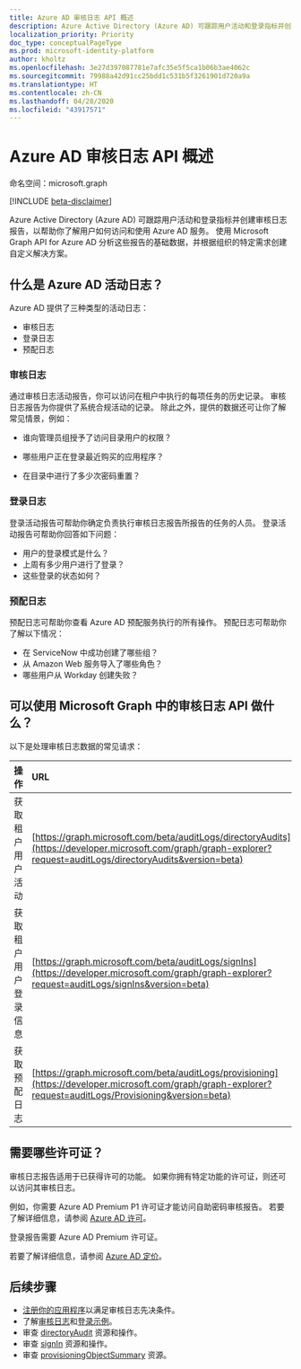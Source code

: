 ```yaml
---
title: Azure AD 审核日志 API 概述
description: Azure Active Directory (Azure AD) 可跟踪用户活动和登录指标并创建审核日志报告，以帮助你了解用户如何访问和使用 Azure AD 服务。 使用 Microsoft Graph API for Azure AD 分析这些报告的基础数据，并根据组织的特定需求创建自定义解决方案。
localization_priority: Priority
doc_type: conceptualPageType
ms.prod: microsoft-identity-platform
author: kholtz
ms.openlocfilehash: 3e27d397087781e7afc35e5f5ca1b06b3ae4062c
ms.sourcegitcommit: 79988a42d91cc25bdd1c531b5f3261901d720a9a
ms.translationtype: HT
ms.contentlocale: zh-CN
ms.lasthandoff: 04/28/2020
ms.locfileid: "43917571"
---
```

# <a name="azure-ad-audit-log-api-overview"></a>Azure AD 审核日志 API 概述

命名空间：microsoft.graph

[!INCLUDE [beta-disclaimer](../../includes/beta-disclaimer.md)]

Azure Active Directory (Azure AD) 可跟踪用户活动和登录指标并创建审核日志报告，以帮助你了解用户如何访问和使用 Azure AD 服务。 使用 Microsoft Graph API for Azure AD 分析这些报告的基础数据，并根据组织的特定需求创建自定义解决方案。

## <a name="what-are-azure-ad-activity-logs"></a>什么是 Azure AD 活动日志？

Azure AD 提供了三种类型的活动日志：

- 审核日志 
- 登录日志
- 预配日志

### <a name="audit-logs"></a>审核日志

通过审核日志活动报告，你可以访问在租户中执行的每项任务的历史记录。 审核日志报告为你提供了系统合规活动的记录。 除此之外，提供的数据还可让你了解常见情景，例如：

- 谁向管理员组授予了访问目录用户的权限？

- 哪些用户正在登录最近购买的应用程序？

- 在目录中进行了多少次密码重置？

### <a name="sign-in-logs"></a>登录日志

登录活动报告可帮助你确定负责执行审核日志报告所报告的任务的人员。 登录活动报告可帮助你回答如下问题：

- 用户的登录模式是什么？
- 上周有多少用户进行了登录？
- 这些登录的状态如何？

### <a name="provisioning-logs"></a>预配日志
预配日志可帮助你查看 Azure AD 预配服务执行的所有操作。 预配日志可帮助你了解以下情况：

- 在 ServiceNow 中成功创建了哪些组？
- 从 Amazon Web 服务导入了哪些角色？
- 哪些用户从 Workday 创建失败？

## <a name="what-can-i-do-with-audit-log-apis-in-microsoft-graph"></a>可以使用 Microsoft Graph 中的审核日志 API 做什么？

以下是处理审核日志数据的常见请求：

操作 | URL
:----------|:----
获取租户用户活动 | [https://graph.microsoft.com/beta/auditLogs/directoryAudits](https://developer.microsoft.com/graph/graph-explorer?request=auditLogs/directoryAudits&version=beta)
获取租户用户登录信息 | [https://graph.microsoft.com/beta/auditLogs/signIns](https://developer.microsoft.com/graph/graph-explorer?request=auditLogs/signIns&version=beta)
获取预配日志 | [https://graph.microsoft.com/beta/auditLogs/provisioning](https://developer.microsoft.com/graph/graph-explorer?request=auditLogs/Provisioning&version=beta)

## <a name="what-licenses-do-i-need"></a>需要哪些许可证？

审核日志报告适用于已获得许可的功能。  如果你拥有特定功能的许可证，则还可以访问其审核日志。

例如，你需要 Azure AD Premium P1 许可证才能访问自助密码审核报告。  若要了解详细信息，请参阅 [Azure AD 许可](https://azure.microsoft.com/pricing/details/active-directory/)。

登录报告需要 Azure AD Premium 许可证。

若要了解详细信息，请参阅 [Azure AD 定价](https://azure.microsoft.com/pricing/details/active-directory/)。

## <a name="next-steps"></a>后续步骤

- [注册你的应用程序](https://docs.microsoft.com/azure/active-directory/active-directory-reporting-api-prerequisites-azure-portal)以满足审核日志先决条件。 
- 了解[审核日志](https://docs.microsoft.com/azure/active-directory/active-directory-reporting-api-audit-samples)和[登录示例](https://docs.microsoft.com/azure/active-directory/active-directory-reporting-api-sign-in-activity-samples)。  
- 审查 [directoryAudit](directoryaudit.md) 资源和操作。
- 审查 [signIn](signin.md) 资源和操作。 
- 审查 [provisioningObjectSummary](provisioningobjectsummary.md) 资源。
